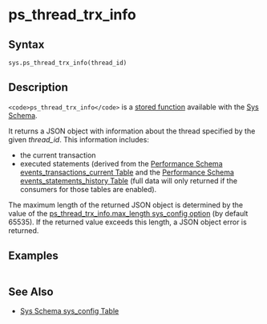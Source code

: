 
# ps_thread_trx_info

## Syntax


```
sys.ps_thread_trx_info(thread_id)
```


## Description


`<code>ps_thread_trx_info</code>` is a [stored function](../../../../../../../server-usage/programming-customizing-mariadb/stored-routines/stored-functions/README.md) available with the [Sys Schema](../sys-schema-views/sys-schema-views-host_summary_by_statement_latency-and-xhost_summary_by_sta.md).


It returns a JSON object with information about the thread specified by the given *thread_id*. This information includes:


* the current transaction
* executed statements (derived from the [Performance Schema events_transactions_current Table](../../performance-schema/performance-schema-tables/performance-schema-events_transactions_current-table.md) and the [Performance Schema events_statements_history Table](../../performance-schema/performance-schema-tables/performance-schema-events_statements_history-table.md) (full data will only returned if the consumers for those tables are enabled).


The maximum length of the returned JSON object is determined by the value of the [ps_thread_trx_info.max_length sys_config option](../sys-schema-sys_config-table.md) (by default 65535). If the returned value exceeds this length, a JSON object error is returned.


## Examples


```

```

## See Also


* [Sys Schema sys_config Table](../sys-schema-sys_config-table.md)

